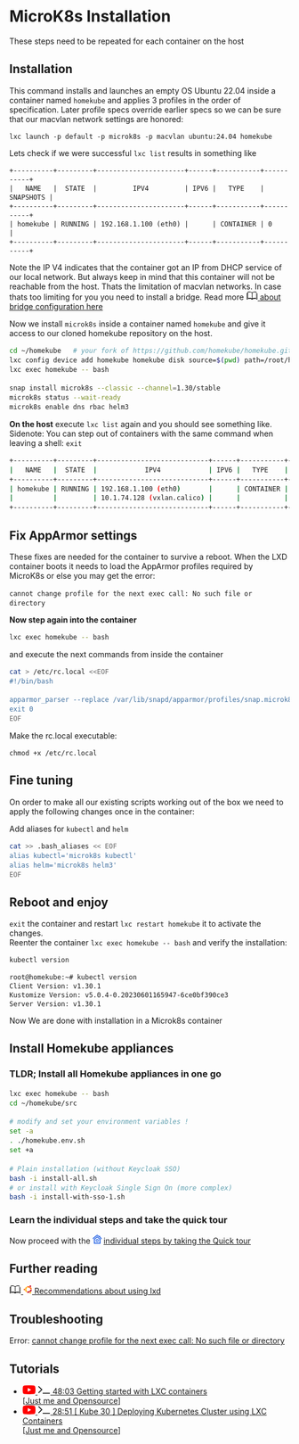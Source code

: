 # MicroK8s Installation

These steps need to be repeated for each container on the host

## Installation

This command installs and launches an empty OS Ubuntu 22.04 inside a container named ``homekube``
and applies 3 profiles in the order of specification. Later profile specs override earlier specs
so we can be sure that our macvlan network settings are honored:

```
lxc launch -p default -p microk8s -p macvlan ubuntu:24.04 homekube
```

Lets check if we were successful ``lxc list`` results in something like
```
+----------+---------+----------------------+------+-----------+-----------+
|   NAME   |  STATE  |         IPV4         | IPV6 |   TYPE    | SNAPSHOTS |
+----------+---------+----------------------+------+-----------+-----------+
| homekube | RUNNING | 192.168.1.100 (eth0) |      | CONTAINER | 0         |
+----------+---------+----------------------+------+-----------+-----------+
```

Note the IP V4 indicates that the container got an IP from DHCP service of our local network.
But always keep in mind that this container will not be reachable from the host.
Thats the limitation of macvlan networks. In case thats too limiting for you you need to install a bridge.
Read more [![](images/ico/book_16.png) about bridge configuration here](https://blog.simos.info/how-to-make-your-lxd-containers-get-ip-addresses-from-your-lan-using-a-bridge/)

Now we install ``microk8s`` inside a container named ``homekube`` and give it access to our cloned homekube repository on the host.

```bash
cd ~/homekube   # your fork of https://github.com/homekube/homekube.git
lxc config device add homekube homekube disk source=$(pwd) path=/root/homekube
lxc exec homekube -- bash

snap install microk8s --classic --channel=1.30/stable
microk8s status --wait-ready
microk8s enable dns rbac helm3
```

**On the host** execute ``lxc list`` again and you should see something like.
Sidenote: You can step out of containers with the same command when leaving a shell: ``exit``

```bash
+----------+---------+----------------------------+------+-----------+-----------+
|   NAME   |  STATE  |            IPV4            | IPV6 |   TYPE    | SNAPSHOTS |
+----------+---------+----------------------------+------+-----------+-----------+
| homekube | RUNNING | 192.168.1.100 (eth0)       |      | CONTAINER | 0         |
|          |         | 10.1.74.128 (vxlan.calico) |      |           |           |
+----------+---------+----------------------------+------+-----------+-----------+
```

## Fix AppArmor settings

These fixes are needed for the container to survive a reboot.
When the LXD container boots it needs to load the AppArmor profiles required by MicroK8s or else you may get the error:

``cannot change profile for the next exec call: No such file or directory``

**Now step again into the container**

```bash
lxc exec homekube -- bash
```
and execute the next commands from inside the container

```bash
cat > /etc/rc.local <<EOF
#!/bin/bash

apparmor_parser --replace /var/lib/snapd/apparmor/profiles/snap.microk8s.*
exit 0
EOF
```

Make the rc.local executable:
```
chmod +x /etc/rc.local
```

## Fine tuning

On order to make all our existing scripts working out of the box we need
to apply the following changes once in the container:

Add aliases for ``kubectl`` and ``helm``
```bash
cat >> .bash_aliases << EOF
alias kubectl='microk8s kubectl'
alias helm='microk8s helm3'
EOF
```

## Reboot and enjoy

`exit` the container and restart `lxc restart homekube` it to activate the changes.  
Reenter the container `lxc exec homekube -- bash` and verify the installation:

```bash
kubectl version
```

```text
root@homekube:~# kubectl version
Client Version: v1.30.1
Kustomize Version: v5.0.4-0.20230601165947-6ce0bf390ce3
Server Version: v1.30.1
```

Now We are done with installation in a Microk8s container

## Install Homekube appliances

### TLDR; Install all Homekube appliances in one go

```bash
lxc exec homekube -- bash
cd ~/homekube/src

# modify and set your environment variables !
set -a
. ./homekube.env.sh
set +a

# Plain installation (without Keycloak SSO)
bash -i install-all.sh
# or install with Keycloak Single Sign On (more complex)
bash -i install-with-sso-1.sh
```

### Learn the individual steps and take the quick tour

Now proceed with the ![](../docs/images/ico/color/homekube_16.png) [ individual steps by taking the Quick tour](../Readme.md)


## Further reading

[![](images/ico/book_16.png) ![](images/ico/color/ubuntu_16.png) Recommendations about using lxd](https://ubuntu.com/blog/lxd-5-easy-pieces)

## Troubleshooting

Error: [cannot change profile for the next exec call: No such file or directory](https://github.com/ubuntu/microk8s/issues/1643)

## Tutorials

- [![](images/ico/color/youtube_16.png) ![](images/ico/terminal_16.png) 48:03 Getting started with LXC containers](https://www.youtube.com/watch?v=CWmkSj_B-wo)  
  [[Just me and Opensource](https://www.youtube.com/channel/UC6VkhPuCCwR_kG0GExjoozg)] 
- [![](images/ico/color/youtube_16.png) ![](images/ico/terminal_16.png) 28:51 [ Kube 30 ] Deploying Kubernetes Cluster using LXC Containers](https://www.youtube.com/watch?v=XQvQUE7tAsk)  
  [[Just me and Opensource](https://www.youtube.com/channel/UC6VkhPuCCwR_kG0GExjoozg)] 
